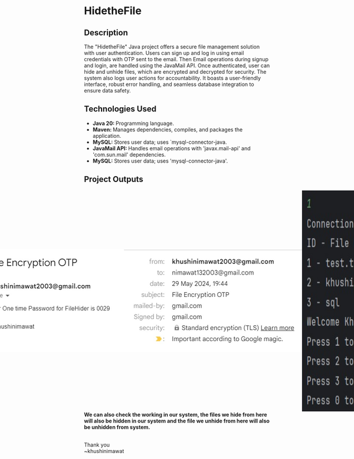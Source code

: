 <h1> HidetheFile </h1>
<h2>Description</h2>
<p>
   The "HidetheFile" Java project offers a secure file management solution with user authentication. Users can sign up and log in using email credentials with OTP sent to the email. Then Email operations during signup and login, are handled using the JavaMail API. Once authenticated, user can hide and unhide files, which are encrypted and decrypted for security. The system also logs user actions for accountability. It boasts a user-friendly interface, robust error handling, and seamless database integration to ensure data safety.
</p>

<h2>Technologies Used</h2>

<ul>
   <li><b> Java 20: </b>Programming language.</li>
   <li><b> Maven: </b>Manages dependencies, compiles, and packages the application.</li>
   <li><b> MySQL: </b> Stores user data; uses `mysql-connector-java.</li>
   <li><b> JavaMail API: </b> Handles email operations with 'javax.mail-api' and 'com.sun.mail' dependencies.</li>
   <li><b> MySQL: </b> Stores user data; uses 'mysql-connector-java'.</li>
</ul>

<h2>Project Outputs</h2>
<div style="display: flex; justify-content: center; align-items: center;">
   <p> (These screenshots are of different time phase.) </p>
   <img src="Output" style="width: 400px; margin-right: 30px;">
    <img src="signup.jpeg" style="width: 430px; margin-left: 30px;">
    <img src="Login_hidefile.jpeg" style="width: 400px; height: 400px;">
    <img src="otp_authentication.jpeg" style="width: 600px; height: 400px;">
    <img src="OTP_mail.jpeg" align="center">
    <img src="mail_info.jpeg" align="center">
    <img src="show_hidden_files.jpeg" style="width: 500px; height: 600px;">
    <img src="unhide_file.jpeg" style="width: 500px; height: 600px;">
    <img src="users_table_db_filedata.jpeg" style="width: 1000px; height: 150px;">
    <img src="data_table_db_filedata.jpeg" style="width: 1000px; height: 100px;">
</div>
<b>We can also check the working in our system, the files we hide from here will also be hidden in our system and the file we unhide from here will also be unhidden from system.<br><br></b>
<div class="center-align">
        <p>Thank you <br>
   ~khushinimawat</p>
</div>

    



